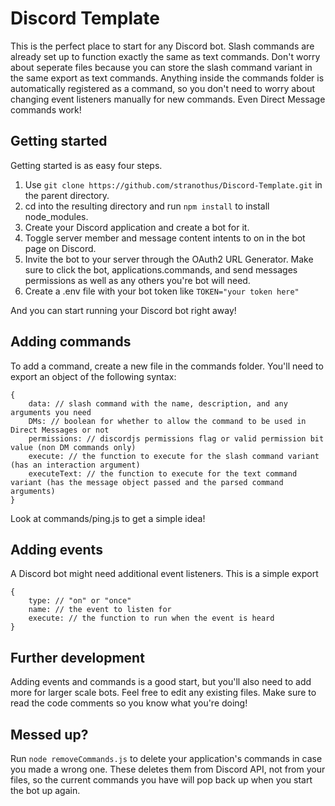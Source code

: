# Discord Template

This is the perfect place to start for any Discord bot. Slash commands are already set up to function exactly the same as text commands. Don't worry about seperate files because you can store the slash command variant in the same export as text commands. Anything inside the commands folder is automatically registered as a command, so you don't need to worry about changing event listeners manually for new commands. Even Direct Message commands work!

## Getting started

Getting started is as easy four steps.

1. Use `git clone https://github.com/stranothus/Discord-Template.git` in the parent directory. 
2. cd into the resulting directory and run `npm install` to install node_modules. 
3. Create your Discord application and create a bot for it. 
4. Toggle server member and message content intents to on in the bot page on Discord. 
5. Invite the bot to your server through the OAuth2 URL Generator. Make sure to click the bot, applications.commands, and send messages permissions as well as any others you're bot will need. 
6. Create a .env file with your bot token like `TOKEN="your token here"`

And you can start running your Discord bot right away!

## Adding commands

To add a command, create a new file in the commands folder. You'll need to export an object of the following syntax:

```
{
    data: // slash command with the name, description, and any arguments you need
    DMs: // boolean for whether to allow the command to be used in Direct Messages or not
    permissions: // discordjs permissions flag or valid permission bit value (non DM commands only)
    execute: // the function to execute for the slash command variant (has an interaction argument)
    executeText: // the function to execute for the text command variant (has the message object passed and the parsed command arguments)
}
```

Look at commands/ping.js to get a simple idea!

## Adding events

A Discord bot might need additional event listeners. This is a simple export

```
{
    type: // "on" or "once"
    name: // the event to listen for
    execute: // the function to run when the event is heard
}
```

## Further development

Adding events and commands is a good start, but you'll also need to add more for larger scale bots. Feel free to edit any existing files. Make sure to read the code comments so you know what you're doing!

## Messed up?

Run `node removeCommands.js` to delete your application's commands in case you made a wrong one. These deletes them from Discord API, not from your files, so the current commands you have will pop back up when you start the bot up again. 